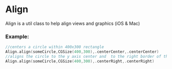# Align
Align is a util class to help align views and graphics (iOS &amp; Mac)

### Example:

```swift
//centers a circle within 400x300 rectangle
Align.align(someCircle,CGSize(400,300),.centerCenter,.centerCenter)
//aligns the circle to the y axis center and  to the right border of the rectangle but withinn the rectangle
Align.align(someCircle,CGSize(400,300),.centerRight,.centerRight)
```
